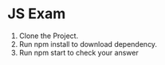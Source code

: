 # JS Exam

1. Clone the Project.
2. Run npm install to download dependency.
3. Run npm start to check your answer
